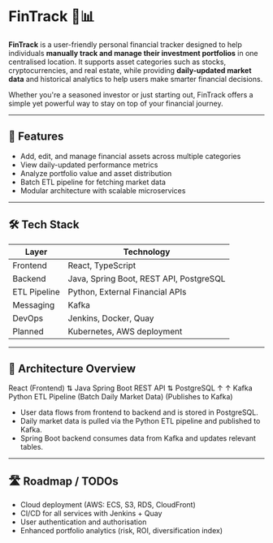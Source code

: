 # FinTrack 🧾📊

**FinTrack** is a user-friendly personal financial tracker designed to help individuals **manually track and manage their investment portfolios** in one centralised location. It supports asset categories such as stocks, cryptocurrencies, and real estate, while providing **daily-updated market data** and historical analytics to help users make smarter financial decisions.

Whether you're a seasoned investor or just starting out, FinTrack offers a simple yet powerful way to stay on top of your financial journey.

---

## 🚀 Features

- Add, edit, and manage financial assets across multiple categories
- View daily-updated performance metrics
- Analyze portfolio value and asset distribution
- Batch ETL pipeline for fetching market data
- Modular architecture with scalable microservices

---

## 🛠 Tech Stack

| Layer        | Technology                             |
|--------------|-----------------------------------------|
| Frontend     | React, TypeScript                      |
| Backend      | Java, Spring Boot, REST API, PostgreSQL |
| ETL Pipeline | Python, External Financial APIs         |
| Messaging    | Kafka                                   |
| DevOps       | Jenkins, Docker, Quay                   |
| Planned      | Kubernetes, AWS deployment              |

---

## 📐 Architecture Overview

React (Frontend)
        ⇅
Java Spring Boot REST API
        ⇅
PostgreSQL
   ↑           ↑
Kafka       Python ETL Pipeline (Batch Daily Market Data)
             (Publishes to Kafka)

- User data flows from frontend to backend and is stored in PostgreSQL.
- Daily market data is pulled via the Python ETL pipeline and published to Kafka.
- Spring Boot backend consumes data from Kafka and updates relevant tables.

---

## 🛣 Roadmap / TODOs
- Cloud deployment (AWS: ECS, S3, RDS, CloudFront)
- CI/CD for all services with Jenkins + Quay
- User authentication and authorisation
- Enhanced portfolio analytics (risk, ROI, diversification index)
